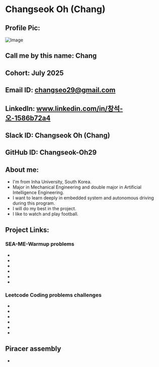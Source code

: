 # Changseok Oh (Chang)
## Profile Pic:
![Image](https://github.com/user-attachments/assets/7d4b587a-836d-43d5-9e24-5a71221f26e4)
## Call me by this name: Chang
## Cohort: July 2025
## Email ID: changseo29@gmail.com
## LinkedIn: www.linkedin.com/in/창석-오-1586b72a4
## Slack ID: Changseok Oh (Chang)
## GitHub ID: Changseok-Oh29
## About me:
- I'm from Inha University, South Korea.
- Major in Mechanical Engineering and double major in Artificial Intelligence Engineering.
- I want to learn deeply in embedded system and autonomous driving during this program.
- I will do my best in the project.
- I like to watch and play football.
## Project Links:
### SEA-ME-Warmup problems
- [Mod0-Ex02: Convert.cpp]: (https://github.com/Changseok-Oh29/SEA-ME-Warmup/blob/master/convert.cpp)
- [Mod0-Ex03: old_phonebook.cpp]: (https://github.com/Changseok-Oh29/SEA-ME-Warmup/blob/master/convert.cpp)
- [Mod1-Ex00: orthodox_canonical_form.cpp]: (https://github.com/Changseok-Oh29/SEA-ME-Warmup/blob/main/orthodox_canonical_form.cpp)
- [Mod1-Ex01 & Mod2-Ex00: sports_car.cpp]: (https://github.com/Changseok-Oh29/SEA-ME-Warmup/blob/main/sports_car.cpp)
- [Mod1-Ex02: SDV]: (https://github.com/Changseok-Oh29/SEA-ME-Warmup/tree/main/SDV_prob)
- [Mod2-Ex01: model_your_own_car.cpp]: (https://github.com/Changseok-Oh29/SEA-ME-Warmup/blob/main/model_your_own_car.cpp)

### Leetcode Coding problems challenges
- [Fizz Buzz]: (https://github.com/Changseok-Oh29/SEA-ME-Warmup/blob/main/fizz_buzz.cpp)
- [Cinema Seat Allocation]: (https://github.com/Changseok-Oh29/SEA-ME-Warmup/blob/main/cinema_seat_allocation.cpp)
- [Cheapest Flights Within K Stops]: (https://github.com/Changseok-Oh29/SEA-ME-Warmup/blob/main/cheapest_flights_within_k_stops.cpp)
- [Letter Combinations of a Phone Number]: (https://github.com/Changseok-Oh29/SEA-ME-Warmup/blob/main/letter_combinations_of_a_phone_number.cpp)
- [Gas Station]: (https://github.com/Changseok-Oh29/SEA-ME-Warmup/blob/main/gas_station.cpp)
- [Two City Scheduling]: (https://github.com/Changseok-Oh29/SEA-ME-Warmup/blob/main/two_city_scheduling.cpp)

## Piracer assembly
- [picracer_assembly]: (https://github.com/parkj12b/piracer_py/tree/master)
